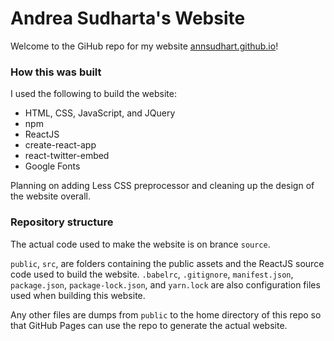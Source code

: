# Andrea Sudharta's Website

Welcome to the GiHub repo for my website
[annsudhart.github.io](https://annsudhart.github.io)! 

### How this was built
I used the following to build the website:  
- HTML, CSS, JavaScript, and JQuery
- npm
- ReactJS
- create-react-app
- react-twitter-embed
- Google Fonts  

Planning on adding Less CSS preprocessor and cleaning up the design of the website overall.

### Repository structure

The actual code used to make the website is on brance `source`.

`public`, `src`, are folders containing the public assets and the ReactJS source code used to build the website. `.babelrc`, `.gitignore`, `manifest.json`, `package.json`, `package-lock.json`, and `yarn.lock` are also configuration files used when building this website. 

Any other files are dumps from `public` to the home directory of this repo so that GitHub Pages can use the repo to generate the actual website.
